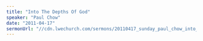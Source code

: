```yaml
---
title: "Into The Depths Of God"
speaker: "Paul Chow"
date: "2011-04-17"
sermonUrl: "//cdn.lwechurch.com/sermons/20110417_sunday_paul_chow_into_the_depths_of_god.mp3"
---
```

